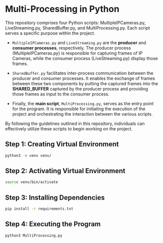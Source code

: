 # Multi-Processing in Python

This repository comprises four Python scripts: MultipleIPCameras.py, LiveStreaming.py, SharedBuffer.py, and MultiProcessing.py. Each script serves a specific purpose within the project.

- `MultipleIPCameras.py` and `LiveStreaming.py` are the **producer** and **consumer processes**, respectively. The producer process (MultipleIPCameras.py) is responsible for capturing frames of IP Cameras, while the consumer process (LiveStreaming.py) display those frames.

- `SharedBuffer.py` facilitates inter-process communication between the producer and consumer processes. It enables the exchange of frames between these two components by putting the captured frames into the **SHARED_BUFFER** captured by the producer process and providing those frames as input to the consumer process.

- Finally, the **main script**, `MultiProcessing.py`, serves as the entry point for the program. It is responsible for initiating the execution of the project and orchestrating the interaction between the various scripts.

By following the guidelines outlined in this repository, individuals can effectively utilize these scripts to begin working on the project.

## Step 1: Creating Virtual Environment

```bash
python3 -m venv venv/
```

## Step 2: Activating Virtual Environment

```bash
source venv/bin/activate
```

## Step 3: Installing Dependencies

```bash
pip install -r requirements.txt
```

## Step 4: Executing the Program

```bash
python3 MultiProcessing.py
```

